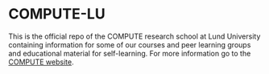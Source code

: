 # COMPUTE-LU
This is the official repo of the COMPUTE research school at Lund University containing information for some of our courses and peer learning groups and educational material for self-learning. For more information go to the [COMPUTE website](www.compute.lu.se).

